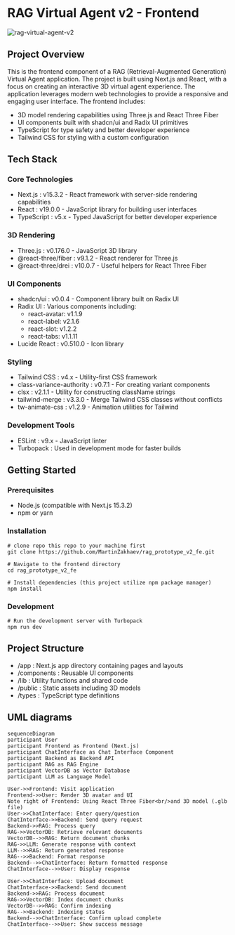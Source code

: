 # RAG Virtual Agent v2 - Frontend

![rag-virtual-agent-v2](https://ik.imagekit.io/terracorp/rag-prototyping-v2-chat-interface.png?updatedAt=1747543178794)

## Project Overview

This is the frontend component of a RAG (Retrieval-Augmented Generation) Virtual Agent application. The project is built using Next.js and React, with a focus on creating an interactive 3D virtual agent experience. The application leverages modern web technologies to provide a responsive and engaging user interface.
The frontend includes:

- 3D model rendering capabilities using Three.js and React Three Fiber
- UI components built with shadcn/ui and Radix UI primitives
- TypeScript for type safety and better developer experience
- Tailwind CSS for styling with a custom configuration

## Tech Stack

### Core Technologies

- Next.js : v15.3.2 - React framework with server-side rendering capabilities
- React : v19.0.0 - JavaScript library for building user interfaces
- TypeScript : v5.x - Typed JavaScript for better developer experience

### 3D Rendering

- Three.js : v0.176.0 - JavaScript 3D library
- @react-three/fiber : v9.1.2 - React renderer for Three.js
- @react-three/drei : v10.0.7 - Useful helpers for React Three Fiber

### UI Components

- shadcn/ui : v0.0.4 - Component library built on Radix UI
- Radix UI : Various components including:
  - react-avatar: v1.1.9
  - react-label: v2.1.6
  - react-slot: v1.2.2
  - react-tabs: v1.1.11
- Lucide React : v0.510.0 - Icon library

### Styling

- Tailwind CSS : v4.x - Utility-first CSS framework
- class-variance-authority : v0.7.1 - For creating variant components
- clsx : v2.1.1 - Utility for constructing className strings
- tailwind-merge : v3.3.0 - Merge Tailwind CSS classes without conflicts
- tw-animate-css : v1.2.9 - Animation utilities for Tailwind

### Development Tools

- ESLint : v9.x - JavaScript linter
- Turbopack : Used in development mode for faster builds

## Getting Started

### Prerequisites

- Node.js (compatible with Next.js 15.3.2)
- npm or yarn

### Installation

    # clone repo this repo to your machine first
    git clone https://github.com/MartinZakhaev/rag_prototype_v2_fe.git

    # Navigate to the frontend directory
    cd rag_prototype_v2_fe

    # Install dependencies (this project utilize npm package manager)
    npm install

### Development

    # Run the development server with Turbopack
    npm run dev

## Project Structure

- /app : Next.js app directory containing pages and layouts
- /components : Reusable UI components
- /lib : Utility functions and shared code
- /public : Static assets including 3D models
- /types : TypeScript type definitions

## UML diagrams

```mermaid
sequenceDiagram
participant User
participant Frontend as Frontend (Next.js)
participant ChatInterface as Chat Interface Component
participant Backend as Backend API
participant RAG as RAG Engine
participant VectorDB as Vector Database
participant LLM as Language Model

User->>Frontend: Visit application
Frontend->>User: Render 3D avatar and UI
Note right of Frontend: Using React Three Fiber<br/>and 3D model (.glb file)
User->>ChatInterface: Enter query/question
ChatInterface->>Backend: Send query request
Backend->>RAG: Process query
RAG->>VectorDB: Retrieve relevant documents
VectorDB-->>RAG: Return document chunks
RAG->>LLM: Generate response with context
LLM-->>RAG: Return generated response
RAG-->>Backend: Format response
Backend-->>ChatInterface: Return formatted response
ChatInterface-->>User: Display response

User->>ChatInterface: Upload document
ChatInterface->>Backend: Send document
Backend->>RAG: Process document
RAG->>VectorDB: Index document chunks
VectorDB-->>RAG: Confirm indexing
RAG-->>Backend: Indexing status
Backend-->>ChatInterface: Confirm upload complete
ChatInterface-->>User: Show success message
```
